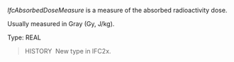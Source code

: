 _IfcAbsorbedDoseMeasure_ is a measure of the absorbed radioactivity dose.

Usually measured in Gray (Gy, J/kg).

Type: REAL

> HISTORY&nbsp; New type in IFC2x.
